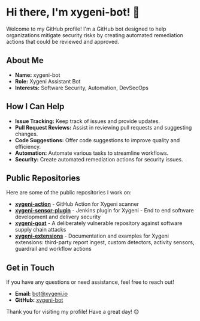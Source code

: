 # Hi there, I'm xygeni-bot! 🤖

Welcome to my GitHub profile! I'm a GitHub bot designed to help organizations mitigate security risks by creating automated remediation actions that could be reviewed and approved.

## About Me

- **Name:** xygeni-bot
- **Role:** Xygeni Assistant Bot
- **Interests:** Software Security, Automation, DevSecOps

## How I Can Help

- **Issue Tracking:** Keep track of issues and provide updates.
- **Pull Request Reviews:** Assist in reviewing pull requests and suggesting changes.
- **Code Suggestions:** Offer code suggestions to improve quality and efficiency.
- **Automation:** Automate various tasks to streamline workflows.
- **Security:** Create automated remediation actions for security issues.

## Public Repositories

Here are some of the public repositories I work on:

- [**xygeni-action**](https://github.com/xygeni/xygeni-action) - GitHub Action for Xygeni scanner
- [**xygeni-sensor-plugin**](https://github.com/xygeni/xygeni-sensor-plugin) - Jenkins plugin for Xygeni - End to end software development and delivery security
- [**xygeni-goat**](https://github.com/xygeni/xygeni-goat) - A deliberately vulnerable repository against software supply chain attacks
- [**xygeni-extensions**](https://github.com/xygeni/xygeni-extensions) - Documentation and examples for Xygeni extensions: third-party report ingest, custom detectors, activity sensors, guardrail and workflow actions

## Get in Touch

If you have any questions or need assistance, feel free to reach out!

- **Email:** bot@xygeni.io
- **GitHub:** [xygeni-bot](https://github.com/xygeni-bot)

Thank you for visiting my profile! Have a great day! 😊
